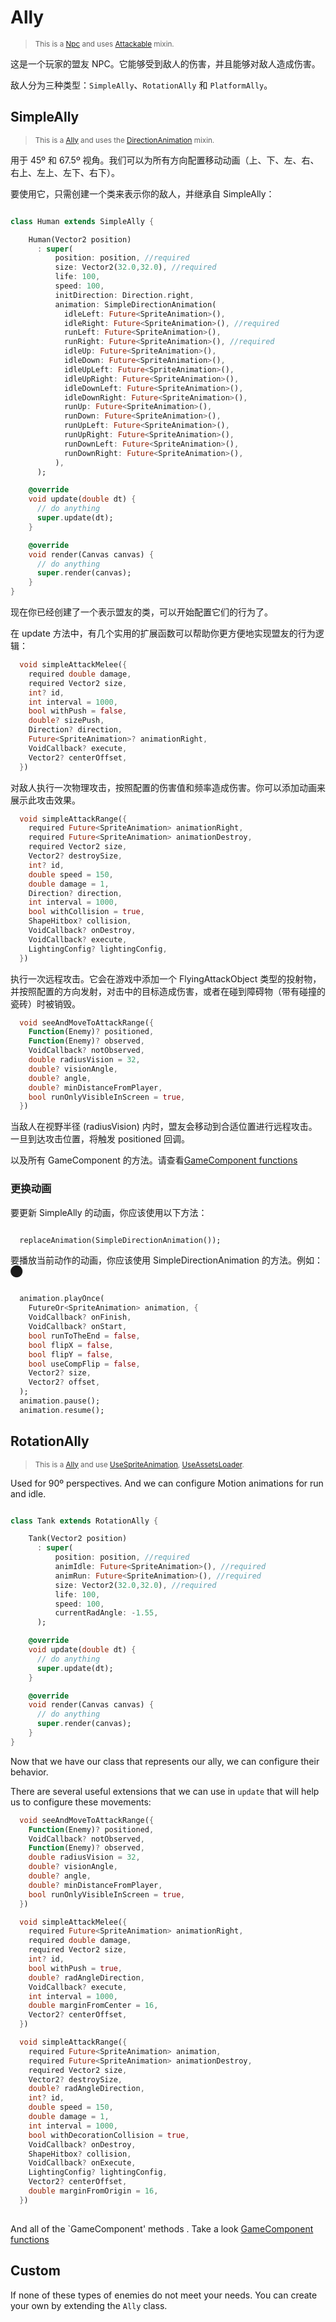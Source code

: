 # Ally

> <small>This is a [Npc](https://github.com/RafaelBarbosatec/bonfire/blob/v3.0.0/lib/npc/npc.dart) and uses
[Attackable](doc/mixins?id=attackable) mixin.</small>


这是一个玩家的盟友 NPC。它能够受到敌人的伤害，并且能够对敌人造成伤害。

敌人分为三种类型：`SimpleAlly`、`RotationAlly` 和 `PlatformAlly`。

## SimpleAlly

> <small>This is a [Ally](#ally) and uses the
[DirectionAnimation](doc/mixins?id=directionanimation) mixin.</small>

用于 45º 和 67.5º 视角。我们可以为所有方向配置移动动画（上、下、左、右、右上、左上、左下、右下）。

要使用它，只需创建一个类来表示你的敌人，并继承自 SimpleAlly：

```dart

class Human extends SimpleAlly {

    Human(Vector2 position)
      : super(
          position: position, //required
          size: Vector2(32.0,32.0), //required
          life: 100,
          speed: 100,
          initDirection: Direction.right,
          animation: SimpleDirectionAnimation(
            idleLeft: Future<SpriteAnimation>(), 
            idleRight: Future<SpriteAnimation>(), //required
            runLeft: Future<SpriteAnimation>(), 
            runRight: Future<SpriteAnimation>(), //required
            idleUp: Future<SpriteAnimation>(),
            idleDown: Future<SpriteAnimation>(),
            idleUpLeft: Future<SpriteAnimation>(),
            idleUpRight: Future<SpriteAnimation>(),
            idleDownLeft: Future<SpriteAnimation>(),
            idleDownRight: Future<SpriteAnimation>(),
            runUp: Future<SpriteAnimation>(),
            runDown: Future<SpriteAnimation>(),
            runUpLeft: Future<SpriteAnimation>(),
            runUpRight: Future<SpriteAnimation>(),
            runDownLeft: Future<SpriteAnimation>(),
            runDownRight: Future<SpriteAnimation>(),
          ),
      );

    @override
    void update(double dt) {
      // do anything
      super.update(dt);
    }

    @override
    void render(Canvas canvas) {
      // do anything
      super.render(canvas);
    }
}

```

现在你已经创建了一个表示盟友的类，可以开始配置它们的行为了。

在 update 方法中，有几个实用的扩展函数可以帮助你更方便地实现盟友的行为逻辑：


```dart 
  void simpleAttackMelee({
    required double damage,
    required Vector2 size,
    int? id,
    int interval = 1000,
    bool withPush = false,
    double? sizePush,
    Direction? direction,
    Future<SpriteAnimation>? animationRight,
    VoidCallback? execute,
    Vector2? centerOffset,
  })
```
对敌人执行一次物理攻击，按照配置的伤害值和频率造成伤害。你可以添加动画来展示此攻击效果。

```dart 
  void simpleAttackRange({
    required Future<SpriteAnimation> animationRight,
    required Future<SpriteAnimation> animationDestroy,
    required Vector2 size,
    Vector2? destroySize,
    int? id,
    double speed = 150,
    double damage = 1,
    Direction? direction,
    int interval = 1000,
    bool withCollision = true,
    ShapeHitbox? collision,
    VoidCallback? onDestroy,
    VoidCallback? execute,
    LightingConfig? lightingConfig,
  })
```
执行一次远程攻击。它会在游戏中添加一个 FlyingAttackObject 类型的投射物，并按照配置的方向发射，对击中的目标造成伤害，或者在碰到障碍物（带有碰撞的瓷砖）时被销毁。

```dart 
  void seeAndMoveToAttackRange({
    Function(Enemy)? positioned,
    Function(Enemy)? observed,
    VoidCallback? notObserved,
    double radiusVision = 32,
    double? visionAngle,
    double? angle,
    double? minDistanceFromPlayer,
    bool runOnlyVisibleInScreen = true,
  })
```
当敌人在视野半径 (radiusVision) 内时，盟友会移动到合适位置进行远程攻击。一旦到达攻击位置，将触发 positioned 回调。

以及所有 GameComponent 的方法。请查看[GameComponent functions](doc/util?id=functions)


### 更换动画

要更新 SimpleAlly 的动画，你应该使用以下方法：
```dart

  replaceAnimation(SimpleDirectionAnimation());

```

要播放当前动作的动画，你应该使用 SimpleDirectionAnimation 的方法。例如：​⬤
```dart

  animation.playOnce(
    FutureOr<SpriteAnimation> animation, {
    VoidCallback? onFinish,
    VoidCallback? onStart,
    bool runToTheEnd = false,
    bool flipX = false,
    bool flipY = false,
    bool useCompFlip = false,
    Vector2? size,
    Vector2? offset,
  );
  animation.pause();
  animation.resume();

```


## RotationAlly

> <small>This is a [Ally](#ally) and use 
[UseSpriteAnimation](doc/mixins?id=usespriteanimation),
[UseAssetsLoader](doc/mixins?id=useassetsloader).</small>


Used for 90º perspectives. And we can configure Motion animations for run and idle.

```dart

class Tank extends RotationAlly {

    Tank(Vector2 position)
      : super(
          position: position, //required
          animIdle: Future<SpriteAnimation>(), //required
          animRun: Future<SpriteAnimation>(), //required
          size: Vector2(32.0,32.0), //required
          life: 100,
          speed: 100,
          currentRadAngle: -1.55, 
      );

    @override
    void update(double dt) {
      // do anything
      super.update(dt);
    }

    @override
    void render(Canvas canvas) {
      // do anything
      super.render(canvas);
    }
}

```

Now that we have our class that represents our ally, we can configure their behavior.

There are several useful extensions that we can use in `update` that will help us to configure these movements:


```dart 
  void seeAndMoveToAttackRange({
    Function(Enemy)? positioned,
    VoidCallback? notObserved,
    Function(Enemy)? observed,
    double radiusVision = 32,
    double? visionAngle,
    double? angle,
    double? minDistanceFromPlayer,
    bool runOnlyVisibleInScreen = true,
  })
```

```dart 
  void simpleAttackMelee({
    required Future<SpriteAnimation> animationRight,
    required double damage,
    required Vector2 size,
    int? id,
    bool withPush = true,
    double? radAngleDirection,
    VoidCallback? execute,
    int interval = 1000,
    double marginFromCenter = 16,
    Vector2? centerOffset,
  })
```

```dart 
  void simpleAttackRange({
    required Future<SpriteAnimation> animation,
    required Future<SpriteAnimation> animationDestroy,
    required Vector2 size,
    Vector2? destroySize,
    double? radAngleDirection,
    int? id,
    double speed = 150,
    double damage = 1,
    int interval = 1000,
    bool withDecorationCollision = true,
    VoidCallback? onDestroy,
    ShapeHitbox? collision,
    VoidCallback? onExecute,
    LightingConfig? lightingConfig,
    Vector2? centerOffset,
    double marginFromOrigin = 16, 
  })
  
```

And all of the `GameComponent' methods . Take a look [GameComponent functions](doc/util?id=functions)

## Custom

If none of these types of enemies do not meet your needs. You can create your own by extending the `Ally` class.
